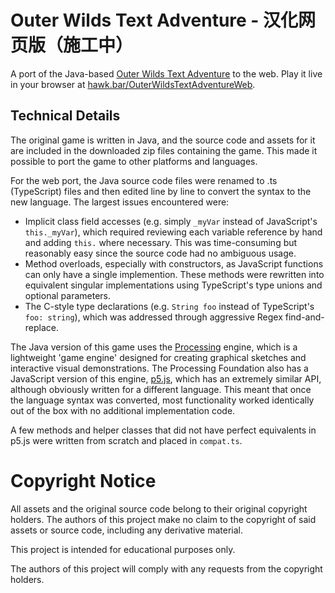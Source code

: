 # Outer Wilds Text Adventure - 汉化网页版（施工中）

A port of the Java-based [Outer Wilds Text Adventure](https://www.mobiusdigitalgames.com/outer-wilds-text-adventure.html) to the web. Play it live in your browser at [hawk.bar/OuterWildsTextAdventureWeb](https://hawk.bar/OuterWildsTextAdventureWeb).

## Technical Details

The original game is written in Java, and the source code and assets for it are included in the downloaded zip files containing the game. This made it possible to port the game to other platforms and languages.

For the web port, the Java source code files were renamed to .ts (TypeScript) files and then edited line by line to convert the syntax to the new language. The largest issues encountered were:
- Implicit class field accesses (e.g. simply `_myVar` instead of JavaScript's `this._myVar`), which required reviewing each variable reference by hand and adding `this.` where necessary. This was time-consuming but reasonably easy since the source code had no ambiguous usage.
- Method overloads, especially with constructors, as JavaScript functions can only have a single implemention. These methods were rewritten into equivalent singular implementations using TypeScript's type unions and optional parameters.
- The C-style type declarations (e.g. `String foo` instead of TypeScript's `foo: string`), which was addressed through aggressive Regex find-and-replace.

The Java version of this game uses the [Processing](https://processing.org/) engine, which is a lightweight 'game engine' designed for creating graphical sketches and interactive visual demonstrations. The Processing Foundation also has a JavaScript version of this engine, [p5.js](https://p5js.org/), which has an extremely similar API, although obviously written for a different language. This meant that once the language syntax was converted, most functionality worked identically out of the box with no additional implementation code.

A few methods and helper classes that did not have perfect equivalents in p5.js were written from scratch and placed in `compat.ts`.

# Copyright Notice

All assets and the original source code belong to their original copyright holders. The authors of this project make no claim to the copyright of said assets or source code, including any derivative material.

This project is intended for educational purposes only.

The authors of this project will comply with any requests from the copyright holders.
